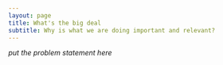 ```yaml
---
layout: page
title: What's the big deal
subtitle: Why is what we are doing important and relevant?
---
```


*put the problem statement here*